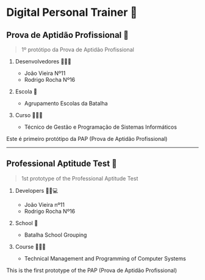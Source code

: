 #  Digital Personal Trainer 🔰

## Prova de Aptidão Profissional 📝

> 1º protótipo da Prova de Aptidão Profissional

1. Desenvolvedores 👨🏻‍💻 
   - João Vieira Nº11 
   - Rodrigo Rocha Nº16 

2. Escola 🏫 
   - Agrupamento Escolas da Batalha

3. Curso 🧑🏻‍🏫
   - Técnico de Gestão e Programação de Sistemas Informáticos

Este é primeiro protótipo da PAP (Prova de Aptidão Profissional)

-------------------------------------------------------------------------


## Professional Aptitude Test 📝

> 1st prototype of the Professional Aptitude Test

1. Developers 👨🏻💻 
   - João Vieira nº11 
   - Rodrigo Rocha Nº16 

2. School 🏫 
   - Batalha School Grouping

3. Course 🧑🏻🏫
   - Technical Management and Programming of Computer Systems

This is the first prototype of the PAP (Prova de Aptidão Profissional)




